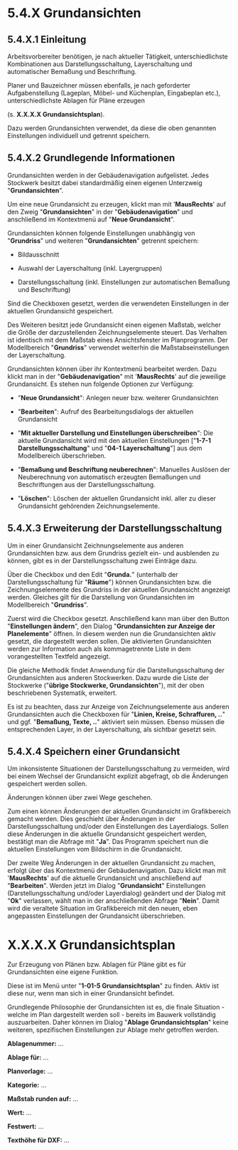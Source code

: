 
# 5.4.X Grundansichten

## 5.4.X.1 Einleitung

Arbeitsvorbereiter benötigen, je nach aktueller Tätigkeit, unterschiedlichste Kombinationen aus Darstellungsschaltung, Layerschaltung und automatischer Bemaßung und Beschriftung.

Planer und Bauzeichner müssen ebenfalls, je nach geforderter Aufgabenstellung (Lageplan, Möbel- und Küchenplan, Eingabeplan etc.), unterschiedlichste Ablagen für Pläne erzeugen

(s. **X.X.X.X Grundansichtsplan**).

Dazu werden Grundansichten verwendet, da diese die oben genannten Einstellungen individuell und getrennt speichern.

## 5.4.X.2 Grundlegende Informationen

Grundansichten werden in der Gebäudenavigation aufgelistet. Jedes Stockwerk besitzt dabei standardmäßig einen eigenen Unterzweig \"**Grundansichten**\".

Um eine neue Grundansicht zu erzeugen, klickt man mit \'**MausRechts**\' auf den Zweig \"**Grundansichten**\" in der \"**Gebäudenavigation**\" und anschließend im Kontextmenü auf \"**Neue Grundansicht**\".

Grundansichten können folgende Einstellungen unabhängig von \"**Grundriss**\" und weiteren \"**Grundansichten**\" getrennt speichern:

-   Bildausschnitt

-   Auswahl der Layerschaltung (inkl. Layergruppen)

-   Darstellungsschaltung (inkl. Einstellungen zur automatischen Bemaßung und Beschriftung)

Sind die Checkboxen gesetzt, werden die verwendeten Einstellungen in der aktuellen Grundansicht gespeichert.

Des Weiteren besitzt jede Grundansicht einen eigenen Maßstab, welcher die Größe der darzustellenden Zeichnungselemente steuert. Das Verhalten ist identisch mit dem Maßstab eines Ansichtsfenster im Planprogramm. Der Modellbereich \"**Grundriss**\" verwendet weiterhin die Maßstabseinstellungen der Layerschaltung.

Grundansichten können über ihr Kontextmenü bearbeitet werden. Dazu klickt man in der \"**Gebäudenavigation**\" mit \'**MausRechts**\' auf die jeweilige Grundansicht. Es stehen nun folgende Optionen zur Verfügung:

-   \"**Neue Grundansicht**\": Anlegen neuer bzw. weiterer Grundansichten

-   \"**Bearbeiten**\": Aufruf des Bearbeitungsdialogs der aktuellen Grundansicht

-   \"**Mit aktueller Darstellung und Einstellungen überschreiben**\": Die aktuelle Grundansicht wird mit den aktuellen Einstellungen \[\"**1-7-1 Darstellungsschaltung**\" und \"**04-1 Layerschaltung**\"\] aus dem Modellbereich überschrieben.

-   \"**Bemaßung und Beschriftung neuberechnen**\": Manuelles Auslösen der Neuberechnung von automatisch erzeugten Bemaßungen und Beschriftungen aus der Darstellungsschaltung.

-   \"**Löschen**\": Löschen der aktuellen Grundansicht inkl. aller zu dieser Grundansicht gehörenden Zeichnungselemente.

## 5.4.X.3 Erweiterung der Darstellungsschaltung

Um in einer Grundansicht Zeichnungselemente aus anderen Grundansichten bzw. aus dem Grundriss gezielt ein- und ausblenden zu können, gibt es in der Darstellungsschaltung zwei Einträge dazu.

Über die Checkbox und den Edit \"**Grunda.**\" (unterhalb der Darstellungsschaltung für \"**Räume**\") können Grundansichten bzw. die Zeichnungselemente des Grundriss in der aktuellen Grundansicht angezeigt werden. Gleiches gilt für die Darstellung von Grundansichten im Modellbereich \"**Grundriss**\".

Zuerst wird die Checkbox gesetzt. Anschließend kann man über den Button \"**Einstellungen ändern**\", den Dialog \"**Grundansichten zur Anzeige der Planelemente**\" öffnen. In diesem werden nun die Grundansichten aktiv gesetzt, die dargestellt werden sollen. Die aktivierten Grundansichten werden zur Information auch als kommagetrennte Liste in dem vorangestellten Textfeld angezeigt.

Die gleiche Methodik findet Anwendung für die Darstellungsschaltung der Grundansichten aus anderen Stockwerken. Dazu wurde die Liste der Stockwerke (\"**übrige Stockwerke, Grundansichten**\"), mit der oben beschriebenen Systematik, erweitert.

Es ist zu beachten, dass zur Anzeige von Zeichnungselemente aus anderen Grundansichten auch die Checkboxen für \"**Linien, Kreise, Schraffuren, ..**\" und ggf. \"**Bemaßung, Texte, ..**\" aktiviert sein müssen. Ebenso müssen die entsprechenden Layer, in der Layerschaltung, als sichtbar gesetzt sein.

## 5.4.X.4 Speichern einer Grundansicht

Um inkonsistente Situationen der Darstellungsschaltung zu vermeiden, wird bei einem Wechsel der Grundansicht explizit abgefragt, ob die Änderungen gespeichert werden sollen.

Änderungen können über zwei Wege geschehen.

Zum einen können Änderungen der aktuellen Grundansicht im Grafikbereich gemacht werden. Dies geschieht über Änderungen in der Darstellungsschaltung und/oder den Einstellungen des Layerdialogs. Sollen diese Änderungen in die aktuelle Grundansicht gespeichert werden, bestätigt man die Abfrage mit \"**Ja**\". Das Programm speichert nun die aktuellen Einstellungen vom Bildschirm in die Grundansicht.

Der zweite Weg Änderungen in der aktuellen Grundansicht zu machen, erfolgt über das Kontextmenü der Gebäudenavigation. Dazu klickt man mit \'**MausRechts**\' auf die aktuelle Grundansicht und anschließend auf \"**Bearbeiten**\". Werden jetzt im Dialog \"**Grundansicht**\" Einstellungen (Darstellungsschaltung und/oder Layerdialog) geändert und der Dialog mit \"**Ok**\" verlassen, wählt man in der anschließenden Abfrage \"**Nein**\". Damit wird die veraltete Situation im Grafikbereich mit den neuen, eben angepassten Einstellungen der Grundansicht überschrieben.

# X.X.X.X Grundansichtsplan

Zur Erzeugung von Plänen bzw. Ablagen für Pläne gibt es für Grundansichten eine eigene Funktion.

Diese ist im Menü unter \"**1-01-5 Grundansichtsplan**\" zu finden. Aktiv ist diese nur, wenn man sich in einer Grundansicht befindet.

Grundlegende Philosophie der Grundansichten ist es, die finale Situation - welche im Plan dargestellt werden soll - bereits im Bauwerk vollständig auszuarbeiten. Daher können im Dialog \"**Ablage Grundansichtsplan**\" keine weiteren, spezifischen Einstellungen zur Ablage mehr getroffen werden.

**Ablagenummer:** ...

**Ablage für:** ...

**Planvorlage:** ...

**Kategorie:** ...

**Maßstab runden auf:** ...

**Wert:** ...

**Festwert:** ...

**Texthöhe für DXF:** ...
